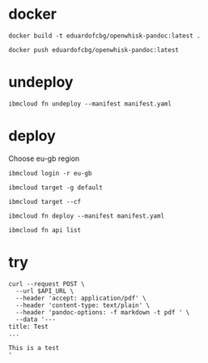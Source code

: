 # docker

`docker build -t eduardofcbg/openwhisk-pandoc:latest .`

`docker push eduardofcbg/openwhisk-pandoc:latest`

# undeploy

`ibmcloud fn undeploy --manifest manifest.yaml`

# deploy

Choose eu-gb region

`ibmcloud login -r eu-gb`

`ibmcloud target -g default`

`ibmcloud target --cf`

`ibmcloud fn deploy --manifest manifest.yaml`

`ibmcloud fn api list`

# try

```
curl --request POST \
  --url $API_URL \
  --header 'accept: application/pdf' \
  --header 'content-type: text/plain' \
  --header 'pandoc-options: -f markdown -t pdf ' \
  --data '---
title: Test
...

This is a test
'
```

